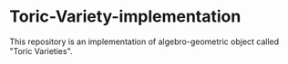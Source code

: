 # Toric-Variety-implementation
This repository is an implementation of algebro-geometric object called "Toric Varieties".
